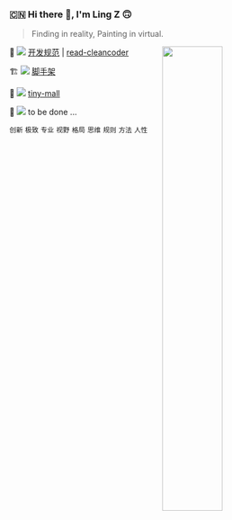 ### :cn: Hi there 👋, I'm Ling Z 🙃

> Finding in reality, Painting in virtual.

<img align="right" width="46%" src="https://github-readme-stats.vercel.app/api?username=zhanglingme&show_icons=true&icon_color=0366d6&text_color=24292e&bg_color=ffffff&hide_title=true" />

📙 <img src="https://img.shields.io/badge/-博客/文集-orange"/> [开发规范](https://github.com/zhanglingme/standard) | [read-cleancoder](https://github.com/zhanglingme/read-cleancoder)<!-- | [Vue](https://github.com/zhanglingme/blog/labels/Vue) | [React](https://github.com/zhanglingme/blog/labels/React)  | [HTTP](https://github.com/zhanglingme/blog/labels/http) | [AI](https://github.com/zhanglingme/blog/labels/ai) | [管理](https://github.com/zhanglingme/blog/labels/management) | [商业](https://github.com/zhanglingme/blog/labels/business) -->

🏗️ <img src="https://img.shields.io/badge/-架构体系-yellow" /> [脚手架](https://github.com/zhanglingme/starter)<!-- [前端](https://github.com/zhanglingme/blog/issues/22) | [后端](https://github.com/zhanglingme/blog/issues/23)  | [大数据](https://github.com/zhanglingme?tab=repositories&q=data) | [AI](https://github.com/zhanglingme?tab=repositories&q=ai) -->

🌱 <img src="https://img.shields.io/badge/-开源项目-green" /> [tiny-mall](https://github.com/zhanglingme/tiny-mall)<!-- [Github博客编辑器](vscode-github-blog-editor) | [Vue低代码助手](vscode-vue-block) -->

🔭 <img src="https://img.shields.io/badge/-商业项目-green" /> to be done ...
 

`创新` `极致` `专业` `视野` `格局` `思维` `规则` `方法` `人性`

<!-- 此处公众号二维码、各大平台链接(掘金，知乎，web博客，微博)、作品/书籍/商业项目链接 -->

<!--
**zhanglingx/zhanglingx** is a ✨ _special_ ✨ repository because its `README.md` (this file) appears on your GitHub profile.

Here are some ideas to get you started:

- 🔭 I’m currently working on ...
- 🌱 I’m currently learning ...
- 👯 I’m looking to collaborate on ...
- 🤔 I’m looking for help with ...
- 💬 Ask me about ...
- 📫 How to reach me: ...
- 😄 Pronouns: ...
- ⚡ Fun fact: ...
-->

